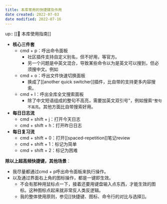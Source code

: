 ```yaml
---
title: 本库常用的快捷键及作用
date created: 2022-07-03
date modified: 2022-07-16
---
```


up:: [[🧰 本库使用指南]]

- **核心三件套**
	- cmd + p：呼出命令面板
		- 社区插件支持自定义别名，但不好用，等官方。
		- 另一个问题是中英文混合，导致某些命令以为是英文可以搜到，但必须搜中文。例如
	- cmd + o：呼出文件快速切换面板
		- 换成了[[another quick switcher]]插件，比自带的支持更多内容搜索。
	- cmd + l：呼出全库全文搜索面板
		- 除了中文短语组成的整句不高亮，需要加英文双引号"，例如搜索`"整句不高亮`。其他方面比自带搜索好用。
- **每日日志流**
	- cmd + shift + j：打开今天日志
	- cmd + shift + h：打开昨日日志
- **每日复习流**
	- cmd + shift + 0：打开[[spaced-repetition]]笔记review
	- cmd + shift + 1：标记为简单
	- cmd + shift + 2：标记为困难

**除以上超高频快捷键，其他场景**：

- 我尽量都通过cmd + p呼出命令面板来执行操作。
- 以及通过界面右上角的图标操作，都是一键即生效。
	- 不会有那种用鼠标点一下，接着还要用键盘输入点东西，才能生效的图标。这种图标点起来就非常反人类反逻辑。
	- 我的整体使用原则，参见[[快捷键、图标、命令行的对比与选择]]。
